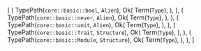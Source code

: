 [
    (
        TypePath(`core::basic::bool`, `Alien`),
        Ok(
            Term(`Type`),
        ),
    ),
    (
        TypePath(`core::basic::never`, `Alien`),
        Ok(
            Term(`Type`),
        ),
    ),
    (
        TypePath(`core::basic::unit`, `Alien`),
        Ok(
            Term(`Type`),
        ),
    ),
    (
        TypePath(`core::basic::Trait`, `Structure`),
        Ok(
            Term(`Type`),
        ),
    ),
    (
        TypePath(`core::basic::Module`, `Structure`),
        Ok(
            Term(`Type`),
        ),
    ),
]